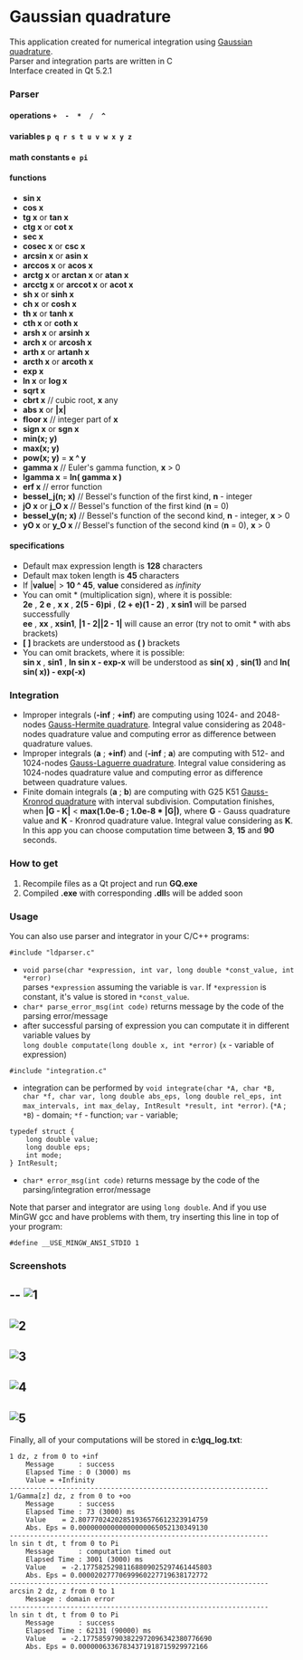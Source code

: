 # Gaussian quadrature

This application created for numerical integration using [Gaussian quadrature](http://en.wikipedia.org/wiki/Gaussian_quadrature).  
Parser and integration parts are written in C  
Interface created in Qt 5.2.1  

### Parser

#### operations  `+  -  *  /  ^`  
#### variables  `p q r s t u v w x y z`  
#### math constants  `e pi`  
#### functions

 - **sin x**  
 - **cos x**  
 - **tg x** or **tan x**  
 - **ctg x** or **cot x**  
 - **sec x**  
 - **cosec x** or **csc x**  
 - **arcsin x** or **asin x**  
 - **arccos x** or **acos x**  
 - **arctg x** or **arctan x** or **atan x**  
 - **arcctg x** or **arccot x** or **acot x**  
 - **sh x** or **sinh x**  
 - **ch x** or **cosh x**  
 - **th x** or **tanh x**  
 - **cth x** or **coth x**  
 - **arsh x** or **arsinh x**  
 - **arch x** or **arcosh x**  
 - **arth x** or **artanh x**  
 - **arcth x** or **arcoth x**  
 - **exp x**  
 - **ln x** or **log x**  
 - **sqrt x**  
 - **cbrt x** // cubic root, **x** any  
 - **abs x** or **|x|**  
 - **floor x** // integer part of **x**  
 - **sign x** or **sgn x**  
 - **min(x; y)**  
 - **max(x; y)**  
 - **pow(x; y)** = **x ^ y** 
 - **gamma x** // Euler's gamma function, **x** > 0  
 - **lgamma x** = **ln( gamma x )**  
 - **erf x** // error function  
 - **bessel_j(n; x)** // Bessel's function of the first kind, **n** - integer  
 - **jO x** or **j_O x** // Bessel's function of the first kind (**n** = 0)  
 - **bessel_y(n; x)** // Bessel's function of the second kind, **n** - integer, **x** > 0  
 - **yO x** or **y_O x** // Bessel's function of the second kind (**n** = 0), **x** > 0  

#### specifications

 * Default max expression length is **128** characters  
 * Default max token length is **45** characters  
 * If |**value**| > **10 ^ 45**, **value** considered as *infinity*  
 * You can omit * (multiplication sign), where it is possible:    
     **2e** , **2 e** , **x x** , **2(5 - 6)pi** , **(2 + e)(1 - 2)** , **x sin1** will be parsed successfully    
     **ee** , **xx** , **xsin1**, **|1 - 2||2 - 1|** will cause an error (try not to omit * with abs brackets)  
 * **[ ]** brackets are understood as **( )** brackets  
 * You can omit brackets, where it is possible:  
     **sin x** , **sin1** , **ln sin x - exp-x** will be understood as **sin( x)** , **sin(1)** and **ln( sin( x)) - exp(-x)**  

### Integration
    
* Improper integrals (**-inf** ; **+inf**) are computing using 1024- and 2048-nodes [Gauss-Hermite quadrature](http://en.wikipedia.org/wiki/Gauss-Hermite_quadrature). Integral value considering as 2048-nodes quadrature value and computing error as difference between quadrature values.
* Improper integrals (**a** ; **+inf**) and (**-inf** ; **a**) are computing with 512- and 1024-nodes [Gauss-Laguerre quadrature](http://en.wikipedia.org/wiki/Gauss-Laguerre_quadrature). Integral value considering as 1024-nodes quadrature value and computing error as difference between quadrature values. 
* Finite domain integrals (**a** ; **b**) are computing with G25 K51 [Gauss-Kronrod quadrature](http://en.wikipedia.org/wiki/Gauss-Kronrod_quadrature) with interval subdivision. Computation finishes, when **|G - K|** < **max(1.0e-6 ; 1.0e-8 * |G|)**, where **G** - Gauss quadrature value and **K** - Kronrod quadrature value. Integral value considering as **K**. In this app you can choose computation time between **3**, **15** and **90** seconds.

### How to get

1. Recompile files as a Qt project and run **GQ.exe**
2. Compiled **.exe** with corresponding **.dll**s will be added soon

### Usage

You can also use parser and integrator in your C/C++ programs:  
```
#include "ldparser.c"
```
- `void parse(char *expression, int var, long double *const_value, int *error)`  
parses `*expression` assuming the variable is `var`. If `*expression` is constant, it's value is stored in `*const_value`.
- `char* parse_error_msg(int code)` returns message by the code of the parsing error/message
- after successful parsing of expression you can computate it in different variable values by  
`long double computate(long double x, int *error)` (`x` - variable of expression)
```
#include "integration.c"
```
- integration can be performed by `void integrate(char *A, char *B, char *f, char var, long double abs_eps, long double rel_eps, int max_intervals, int max_delay, IntResult *result, int *error)`. (`*A` ; `*B`) - domain; `*f` - function; `var` - variable;
```
typedef struct {
    long double value;
    long double eps;
    int mode;
} IntResult;
```
- `char* error_msg(int code)` returns message by the code of the parsing/integration error/message  
  
Note that parser and integrator are using `long double`. And if you use MinGW gcc and have problems with them, try inserting this line in top of your program: 
```
#define __USE_MINGW_ANSI_STDIO 1
```

### Screenshots
--
![1](https://github.com/monstaHD/Gaussian_Quadrature/raw/master/screens/1.png)
--
![2](https://github.com/monstaHD/Gaussian_Quadrature/raw/master/screens/2.png)
--
![3](https://github.com/monstaHD/Gaussian_Quadrature/raw/master/screens/3.png)
--
![4](https://github.com/monstaHD/Gaussian_Quadrature/raw/master/screens/4.png)
--
![5](https://github.com/monstaHD/Gaussian_Quadrature/raw/master/screens/5.png)
--
 
Finally, all of your computations will be stored in **c:\gq_log.txt**:
```
1 dz, z from 0 to +inf
	Message      : success
	Elapsed Time : 0 (3000) ms
	Value = +Infinity
----------------------------------------------------------------
1/Gamma[z] dz, z from 0 to +oo
	Message      : success
	Elapsed Time : 73 (3000) ms
	Value    = 2.80777024202851936576612323914759
	Abs. Eps = 0.00000000000000000065052130349130
----------------------------------------------------------------
ln sin t dt, t from 0 to Pi
	Message      : computation timed out
	Elapsed Time : 3001 (3000) ms
	Value    = -2.17758252981168809025297461445803
	Abs. Eps = 0.00002027770699960227719638172772
----------------------------------------------------------------
arcsin 2 dz, z from 0 to 1
	Message : domain error
----------------------------------------------------------------
ln sin t dt, t from 0 to Pi
	Message      : success
	Elapsed Time : 62131 (90000) ms
	Value    = -2.17758597903822972096342380776690
	Abs. Eps = 0.00000063367834371918715929972166
```
